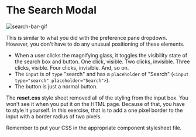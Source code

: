 # The Search Modal

![search-bar-gif]

This is similar to what you did with the preference pane dropdown. However, you
don't have to do any unusual positioning of these elements.

* When a user clicks the magnifying glass, it toggles the visibility state of
  the search box and button. One click, visible. Two clicks, invisible. Three
  clicks, visible. Four clicks, invisible. And, so on.
* The `input` is of `type` "search" and has a `placeholder` of "Search"
  (`<input type="search" placeholder="Search">`).
* The button is just a normal button.

The **reset.css** style sheet removed all of the styling from the input box.
You won't see it when you put it on the HTML page. Because of that, you have to
style it yourself. In this exercise, that is to add a one pixel border to the
input with a border radius of two pixels.

Remember to put your CSS in the appropriate component stylesheet file.

[search-bar-gif]: https://appacademy-open-assets.s3-us-west-1.amazonaws.com/Module-Responsive-Design/response-design-projects/aa-times/assets/search.gif
